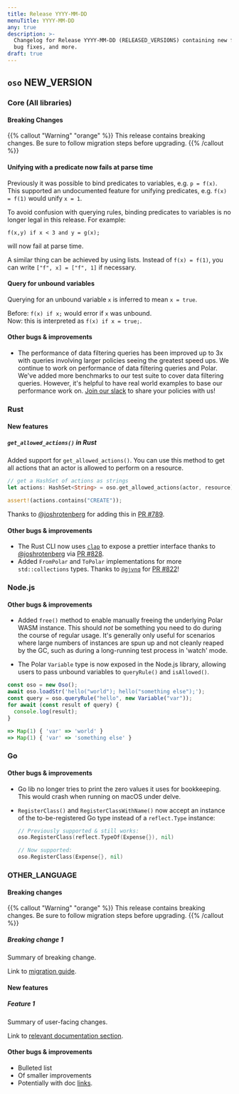 ```yaml
---
title: Release YYYY-MM-DD
menuTitle: YYYY-MM-DD
any: true
description: >-
  Changelog for Release YYYY-MM-DD (RELEASED_VERSIONS) containing new features,
  bug fixes, and more.
draft: true
---
```


## `oso` NEW_VERSION

### Core (All libraries)

#### Breaking Changes

{{% callout "Warning" "orange" %}}
  This release contains breaking changes. Be sure to follow migration steps
  before upgrading.
{{% /callout %}}

#### Unifying with a predicate now fails at parse time

Previously it was possible to bind predicates to variables, e.g. `p = f(x)`.
This supported an undocumented feature for unifying predicates,
e.g. `f(x) = f(1)` would unify `x = 1`.

To avoid confusion with querying rules, binding predicates
to variables is no longer legal in this release. For example:

```polar
f(x,y) if x < 3 and y = g(x);
```

will now fail at parse time.

A similar thing can be achieved by using lists.
Instead of `f(x) = f(1)`, you can write `["f", x] = ["f", 1]` if necessary.

#### Query for unbound variables

Querying for an unbound variable `x` is inferred to mean `x = true`.

Before: `f(x) if x;` would error if `x` was unbound.  
Now: this is interpreted as `f(x) if x = true;`.

#### Other bugs & improvements

- The performance of data filtering queries has been improved up to 3x
  with queries involving larger policies seeing the greatest speed ups.
  We continue to work on performance of data filtering queries
  and Polar. We've added more benchmarks to our test suite to cover data
  filtering queries. However, it's helpful to have real world examples
  to base our performance work on. [Join our slack](https://join-slack.osohq.com)
  to share your policies with us!

### Rust

#### New features

##### `get_allowed_actions()` in Rust

Added support for `get_allowed_actions()`. You can use this method to
get all actions that an actor is allowed to perform on a resource.

```rust
// get a HashSet of actions as strings
let actions: HashSet<String> = oso.get_allowed_actions(actor, resource)?;

assert!(actions.contains("CREATE"));
```

Thanks to [@joshrotenberg](https://github.com/joshrotenberg) for adding this in [PR #789](https://github.com/osohq/oso/pull/789).

#### Other bugs & improvements

- The Rust CLI now uses [`clap`](https://crates.io/crates/clap) to expose a
  prettier interface thanks to
  [@joshrotenberg](https://github.com/joshrotenberg) via [PR
  #828](https://github.com/osohq/oso/pull/828).
 - Added `FromPolar` and `ToPolar` implementations for more `std::collections` types.
  Thanks to [`@gjvnq`](https://github.com/gjvnq) for [PR #822](https://github.com/osohq/oso/pull/822)!

### Node.js

#### Other bugs & improvements

- Added `free()` method to enable manually freeing the underlying Polar WASM
  instance. This should *not* be something you need to do during the course of
  regular usage. It's generally only useful for scenarios where large numbers
  of instances are spun up and not cleanly reaped by the GC, such as during a
  long-running test process in 'watch' mode.

- The Polar `Variable` type is now exposed in the Node.js library, allowing users to pass unbound variables to `queryRule()` and `isAllowed()`.

```js
const oso = new Oso();
await oso.loadStr('hello("world"); hello("something else");');
const query = oso.queryRule("hello", new Variable("var"));
for await (const result of query) {
  console.log(result);
}

=> Map(1) { 'var' => 'world' }
=> Map(1) { 'var' => 'something else' }
```

### Go

#### Other bugs & improvements

- Go lib no longer tries to print the zero values it uses for bookkeeping. This
  would crash when running on macOS under delve.
- `RegisterClass()` and `RegisterClassWithName()` now accept an instance of the
  to-be-registered Go type instead of a `reflect.Type` instance:

  ```go
  // Previously supported & still works:
  oso.RegisterClass(reflect.TypeOf(Expense{}), nil)

  // Now supported:
  oso.RegisterClass(Expense{}, nil)
  ```

### OTHER_LANGUAGE

#### Breaking changes

<!-- TODO: remove warning and replace with "None" if no breaking changes. -->

{{% callout "Warning" "orange" %}}
  This release contains breaking changes. Be sure to follow migration steps
  before upgrading.
{{% /callout %}}

##### Breaking change 1

Summary of breaking change.

Link to [migration guide]().

#### New features

##### Feature 1

Summary of user-facing changes.

Link to [relevant documentation section]().

#### Other bugs & improvements

- Bulleted list
- Of smaller improvements
- Potentially with doc [links]().
